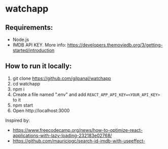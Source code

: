 # watchapp

## Requirements:
- Node.js 
- IMDB API KEY. More info: https://developers.themoviedb.org/3/getting-started/introduction

## How to run it locally:
1. git clone https://github.com/gilpanal/watchapp
2. cd watchapp
3. npm i
4. Create a file named ".env" and add `REACT_APP_API_KEY=<YOUR_API_KEY>` to it
5. npm start
6. Open http://localhost:3000


Inspired by:
- https://www.freecodecamp.org/news/how-to-optimize-react-applications-with-lazy-loading-232183e02768/
- https://github.com/mauriciogc/search-id-imdb-with-useeffect-


